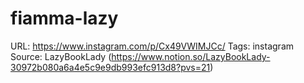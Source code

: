# fiamma-lazy

URL: https://www.instagram.com/p/Cx49VWIMJCc/
Tags: instagram
Source: LazyBookLady (https://www.notion.so/LazyBookLady-30972b080a6a4e5c9e9db993efc913d8?pvs=21)